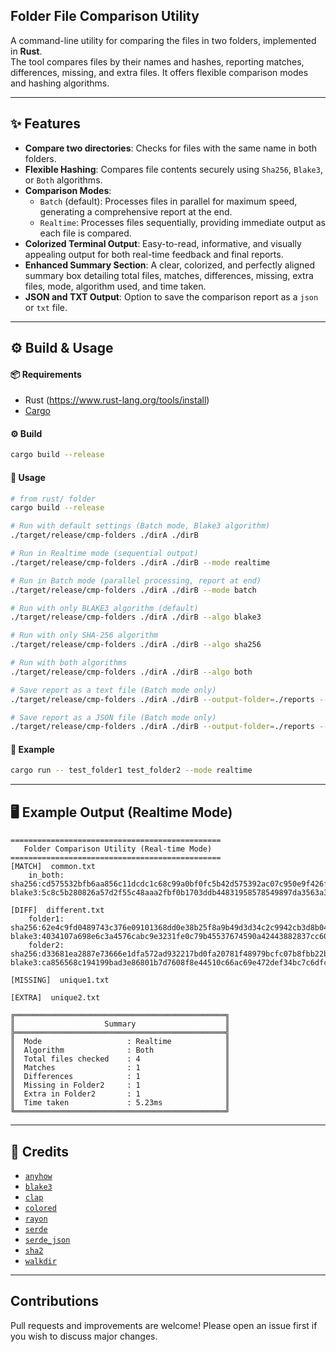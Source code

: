 ## Folder File Comparison Utility

A command-line utility for comparing the files in two folders, implemented in **Rust**.   
The tool compares files by their names and hashes, reporting matches, differences, missing, and extra files. It offers flexible comparison modes and hashing algorithms.

---

## ✨ Features

- **Compare two directories**: Checks for files with the same name in both folders.
- **Flexible Hashing**: Compares file contents securely using `Sha256`, `Blake3`, or `Both` algorithms.
- **Comparison Modes**:
    - `Batch` (default): Processes files in parallel for maximum speed, generating a comprehensive report at the end.
    - `Realtime`: Processes files sequentially, providing immediate output as each file is compared.
- **Colorized Terminal Output**: Easy-to-read, informative, and visually appealing output for both real-time feedback and final reports.
- **Enhanced Summary Section**: A clear, colorized, and perfectly aligned summary box detailing total files, matches, differences, missing, extra files, mode, algorithm used, and time taken.
- **JSON and TXT Output**: Option to save the comparison report as a `json` or `txt` file.

---

## ⚙️ Build & Usage

#### 📦 Requirements

- Rust (https://www.rust-lang.org/tools/install)
- [Cargo](https://doc.rust-lang.org/cargo/getting-started/installation.html)

#### ⚙️  Build

```sh
cargo build --release
```

#### 🚀 Usage

```sh
# from rust/ folder
cargo build --release

# Run with default settings (Batch mode, Blake3 algorithm)
./target/release/cmp-folders ./dirA ./dirB

# Run in Realtime mode (sequential output)
./target/release/cmp-folders ./dirA ./dirB --mode realtime

# Run in Batch mode (parallel processing, report at end)
./target/release/cmp-folders ./dirA ./dirB --mode batch

# Run with only BLAKE3 algorithm (default)
./target/release/cmp-folders ./dirA ./dirB --algo blake3

# Run with only SHA-256 algorithm
./target/release/cmp-folders ./dirA ./dirB --algo sha256

# Run with both algorithms
./target/release/cmp-folders ./dirA ./dirB --algo both

# Save report as a text file (Batch mode only)
./target/release/cmp-folders ./dirA ./dirB --output-folder=./reports --output-format=txt

# Save report as a JSON file (Batch mode only)
./target/release/cmp-folders ./dirA ./dirB --output-folder=./reports --output-format=json
```

#### 📝 Example

```sh
cargo run -- test_folder1 test_folder2 --mode realtime
```

---

## 🖥️ Example Output (Realtime Mode)

```
===============================================
   Folder Comparison Utility (Real-time Mode)
===============================================
[MATCH]  common.txt
    in_both: sha256:cd575532bfb6aa856c11dcdc1c68c99a0bf0fc5b42d575392ac07c950e9f426f blake3:5c8c5b280826a57d2f55c48aaa2fbf0b1703ddb44831958578549897da3563a3

[DIFF]  different.txt
    folder1: sha256:62e4c9fd0489743c376e09101368dd0e38b25f8a9b49d3d34c2c9942cb3d8b04 blake3:4034107a698e6c3a4576cabc9e3231fe0c79b45537674590a42443882837cc60
    folder2: sha256:d33681ea2887e73666e1dfa572ad932217bd0fa20781f48979bcfc07b8fbb22b blake3:ca856568c194199bad3e86801b7d7608f8e44510c66ac69e472def34bc7c6dfc

[MISSING]  unique1.txt

[EXTRA]  unique2.txt

╔═══════════════════════════════════════════════╗
║                    Summary                    ║
╠═══════════════════════════════════════════════╣
║  Mode                   : Realtime            ║
║  Algorithm              : Both                ║
║  Total files checked    : 4                   ║
║  Matches                : 1                   ║
║  Differences            : 1                   ║
║  Missing in Folder2     : 1                   ║
║  Extra in Folder2       : 1                   ║
║  Time taken             : 5.23ms              ║
╚═══════════════════════════════════════════════╝
```

---

## 🙌 Credits

- [`anyhow`](https://crates.io/crates/anyhow)
- [`blake3`](https://crates.io/crates/blake3)
- [`clap`](https://crates.io/crates/clap)
- [`colored`](https://crates.io/crates/colored)
- [`rayon`](https://crates.io/crates/rayon)
- [`serde`](https://crates.io/crates/serde)
- [`serde_json`](https://crates.io/crates/serde_json)
- [`sha2`](https://crates.io/crates/sha2)
- [`walkdir`](https://crates.io/crates/walkdir)

---

## Contributions

Pull requests and improvements are welcome! Please open an issue first if you wish to discuss major changes.